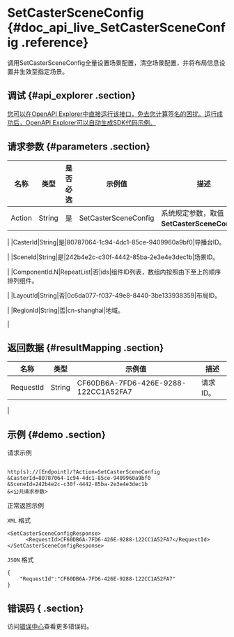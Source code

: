# SetCasterSceneConfig {#doc_api_live_SetCasterSceneConfig .reference}

调用SetCasterSceneConfig全量设置场景配置，清空场景配置，并将布局信息设置并生效至指定场景。

## 调试 {#api_explorer .section}

[您可以在OpenAPI Explorer中直接运行该接口，免去您计算签名的困扰。运行成功后，OpenAPI Explorer可以自动生成SDK代码示例。](https://api.aliyun.com/#product=live&api=SetCasterSceneConfig&type=RPC&version=2016-11-01)

## 请求参数 {#parameters .section}

|名称|类型|是否必选|示例值|描述|
|--|--|----|---|--|
|Action|String|是|SetCasterSceneConfig|系统规定参数，取值：**SetCasterSceneConfig**。

 |
|CasterId|String|是|80787064-1c94-4dc1-85ce-9409960a9bf0|导播台ID。

 |
|SceneId|String|是|242b4e2c-c30f-4442-85ba-2e3e4e3dec1b|场景ID。

 |
|ComponentId.N|RepeatList|否|ids|组件ID列表，数组内按照由下至上的顺序排列组件。

 |
|LayoutId|String|否|0c6da077-f037-49e8-8440-3be133938359|布局ID。

 |
|RegionId|String|否|cn-shanghai|地域。

 |

## 返回数据 {#resultMapping .section}

|名称|类型|示例值|描述|
|--|--|---|--|
|RequestId|String|CF60DB6A-7FD6-426E-9288-122CC1A52FA7|请求ID。

 |

## 示例 {#demo .section}

请求示例

``` {#request_demo}

http(s)://[Endpoint]/?Action=SetCasterSceneConfig
&CasterId=80787064-1c94-4dc1-85ce-9409960a9bf0
&SceneId=242b4e2c-c30f-4442-85ba-2e3e4e3dec1b
&<公共请求参数>

```

正常返回示例

`XML` 格式

``` {#xml_return_success_demo}
<SetCasterSceneConfigResponse>
	  <RequestId>CF60DB6A-7FD6-426E-9288-122CC1A52FA7</RequestId>
</SetCasterSceneConfigResponse>
```

`JSON` 格式

``` {#json_return_success_demo}
{
	"RequestId":"CF60DB6A-7FD6-426E-9288-122CC1A52FA7"
}
```

## 错误码 { .section}

访问[错误中心](https://error-center.aliyun.com/status/product/live)查看更多错误码。


